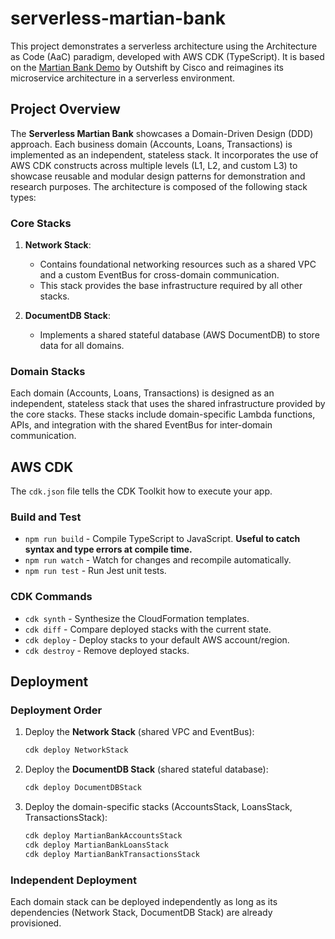 # serverless-martian-bank

This project demonstrates a serverless architecture using the Architecture as Code (AaC) paradigm, developed with AWS CDK (TypeScript). 
It is based on the [Martian Bank Demo](https://github.com/cisco-open/martian-bank-demo) by Outshift by Cisco and reimagines its microservice architecture in a serverless environment.

## Project Overview

The **Serverless Martian Bank** showcases a Domain-Driven Design (DDD) approach. Each business domain (Accounts, Loans, Transactions) is implemented as an independent, stateless stack. 
It incorporates the use of AWS CDK constructs across multiple levels (L1, L2, and custom L3) to showcase reusable and modular design patterns for demonstration and research purposes.
The architecture is composed of the following stack types:

### Core Stacks

1. **Network Stack**:
   - Contains foundational networking resources such as a shared VPC and a custom EventBus for cross-domain communication.
   - This stack provides the base infrastructure required by all other stacks.

2. **DocumentDB Stack**:
   - Implements a shared stateful database (AWS DocumentDB) to store data for all domains.

### Domain Stacks

Each domain (Accounts, Loans, Transactions) is designed as an independent, stateless stack that uses the shared infrastructure provided by the core stacks. These stacks include domain-specific Lambda functions, APIs, and integration with the shared EventBus for inter-domain communication.

## AWS CDK

The `cdk.json` file tells the CDK Toolkit how to execute your app.

### Build and Test
- `npm run build`   - Compile TypeScript to JavaScript. **Useful to catch syntax and type errors at compile time.**
- `npm run watch`   - Watch for changes and recompile automatically.
- `npm run test`    - Run Jest unit tests.

### CDK Commands
- `cdk synth`   - Synthesize the CloudFormation templates.
- `cdk diff`    - Compare deployed stacks with the current state.
- `cdk deploy`  - Deploy stacks to your default AWS account/region.
- `cdk destroy` - Remove deployed stacks.

## Deployment

### Deployment Order
1. Deploy the **Network Stack** (shared VPC and EventBus):
   ```bash
   cdk deploy NetworkStack
   ```
2. Deploy the **DocumentDB Stack** (shared stateful database):
   ```bash
   cdk deploy DocumentDBStack
   ```
3. Deploy the domain-specific stacks (AccountsStack, LoansStack, TransactionsStack):
   ```bash
   cdk deploy MartianBankAccountsStack
   cdk deploy MartianBankLoansStack
   cdk deploy MartianBankTransactionsStack
   ```

### Independent Deployment
Each domain stack can be deployed independently as long as its dependencies (Network Stack, DocumentDB Stack) are already provisioned.

